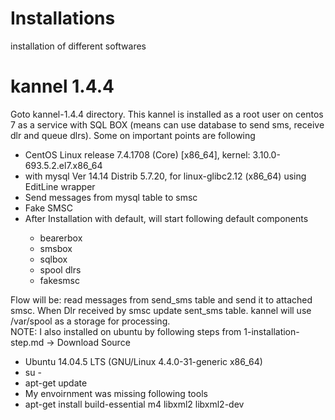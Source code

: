 # Installations
installation of different softwares

# kannel 1.4.4
Goto kannel-1.4.4 directory. This kannel is installed as a root user on centos 7 as a service with SQL BOX (means can use database to send sms, receive dlr and queue dlrs). Some on important points are following
<ul>
  <li>CentOS Linux release 7.4.1708 (Core)  [x86_64], kernel: 3.10.0-693.5.2.el7.x86_64</li>
  <li>with mysql Ver 14.14 Distrib 5.7.20, for linux-glibc2.12 (x86_64) using  EditLine wrapper</li>
  <li>Send messages from mysql table to smsc</li>
  <li>Fake SMSC</li>
  <li>After Installation with default, will start following default components</li>
  <ul>
    <li>bearerbox</li>
    <li>smsbox</li>
    <li>sqlbox</li>
    <li>spool dlrs</li>
    <li>fakesmsc</li>
  </ul>
</ul>
Flow will be: read messages from send_sms table and send it to attached smsc. When Dlr received by smsc update sent_sms table. kannel will use /var/spool as a storage for processing.<br/>
NOTE: I also installed on ubuntu by following steps from 1-installation-step.md -> Download Source<br/>
<ul>
  <li>Ubuntu 14.04.5 LTS (GNU/Linux 4.4.0-31-generic x86_64)</li>
  <li>su -</li>
  <li>apt-get update</li>
  <li>My envoirnment was missing following tools</li>
  <li>apt-get install build-essential m4 libxml2 libxml2-dev</li>
</ul>
